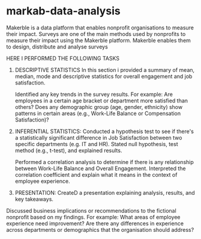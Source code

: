 # markab-data-analysis
Makerble is a data platform that enables nonprofit organisations to measure their impact.
Surveys are one of the main methods used by nonprofits to measure their impact using the
Makerble platform. Makerble enables them to design, distribute and analyse surveys

HERE I PERFORMED THE FOLLOWING TASKS
1. DESCRIPTIVE STATISTICS
   In this section i provided a summary of mean, median, mode and descriptive statistics for overall engagement and job satisfaction.

   Identified any key trends in the survey results. For example:
   Are employees in a certain age bracket or department more satisfied than
   others?
   Does any demographic group (age, gender, ethnicity) show patterns in
   certain areas (e.g., Work-Life Balance or Compensation Satisfaction)?
2. INFERENTIAL STATISTICS:
   Conducted a hypothesis test to see if there's a statistically significant difference in
   Job Satisfaction between two specific departments (e.g. IT and HR). Stated
   null hypothesis, test method (e.g., t-test), and explained results.
   
   Performed a correlation analysis to determine if there is any relationship between
   Work-Life Balance and Overall Engagement. Interpreted the correlation coefficient
   and explain what it means in the context of employee experience.
 3. PRESENTATION:
   CreateD a presentation explaining  analysis, results, and key takeaways.

   Discussed  business implications or recommendations to the
   fictional nonprofit based on my findings. For example:
    What areas of employee experience need improvement?
    Are there any differences in experience across departments or
   demographics that the organisation should address?
